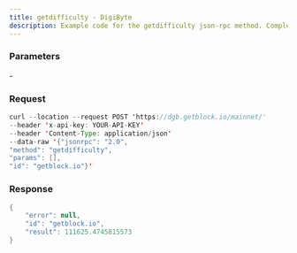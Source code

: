 ```yaml
---
title: getdifficulty - DigiByte
description: Example code for the getdifficulty json-rpc method. Сomplete guide on how to use getdifficulty json-rpc in GetBlock.io Web3 documentation.
---
```


### Parameters


\-

### Request

``` java
curl --location --request POST 'https://dgb.getblock.io/mainnet/' 
--header 'x-api-key: YOUR-API-KEY' 
--header 'Content-Type: application/json' 
--data-raw '{"jsonrpc": "2.0",
"method": "getdifficulty",
"params": [],
"id": "getblock.io"}'
```

###  Response

``` java
{
    "error": null,
    "id": "getblock.io",
    "result": 111625.4745815573
}
```

